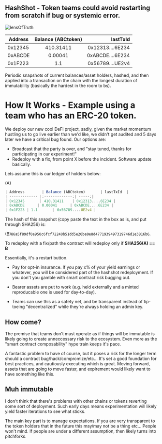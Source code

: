 ## HashShot - Token teams could avoid restarting from scratch if bug or systemic error. 

![lensOfTruth](http://www.i2symbol.com/pictures/emojis/f/2/0/4/f2042fedcbc0cdaee2967c4449b62845_256.png)

| Address        | Balance (ABCtoken)       | lastTxId  | 
| ------------- |:-------------:| -----:|
| 0x12345       | 410.31411    | 0x12313....6E234 |
| 0xABCDE      | 0.00041      | 0xABCDE....6E234 |
| 0x1F223 | 1.1       | 0x56789....UE2v4 |

Periodic snapshots of current balances/asset holders, hashed, and then applied into a transaction on the chain with the longest duration of immutability (basically the hardest in the room to bs).

# How It Works - Example using a team who has an ERC-20 token.

We deploy our new cool DeFi project, sadly, given the market momentum hustling us to go live earlier than we'd like, we didn't get audited and 5 days later we have a critical bug found. Our options are:

* Broadcast that the party is over, and "stay tuned, thanks for participating in our experiment!"
* Redeploy with a fix, from point X before the incident. Software update basically.

Lets assume this is our ledger of holders below:

(A)
```js
| Address        | Balance (ABCtoken)       | lastTxId  | 
| ------------- |:-------------:| -----:|
| 0x12345       | 410.31411    | 0x12313....6E234 |
| 0xABCDE      | 0.00041      | 0xABCDE....6E234 |
| 0x1F223 | 1.1       | 0x56789....UE2v4 |
```

The hash of this snapshot (copy paste the text in the box as is, and put through SHA256) is:

(B)`86a5f89df0e950c6fcf72240b51dd5e20be0e8d4771939497319746d1e3816b6`.

To redeploy with a fix/path the contract will redeploy only if **SHA256(A) == B**

Essentially, it's a restart button.

- Pay for opt-in insurance. If you pay x% of your yield earnings or whatever, you will be considered part of the hashshot redeployment. If you don't you gamble with smart contract risk bugging out.

- Bearer assets are put to work (e.g. held externally and a minted reproducable one is used for day-to-day).

- Teams can use this as a safety net, and be transparent instead of tip-toeing "decentralized" while they're always holding an admin key.

## How come?

The premise that teams don't must operate as if things will be immutable is likely going to create unneccessary risk to the ecosystem. Even more as the "smart contract composability" hype train keeps it's pace.

A fantastic problem to have of course, but it poses a risk for the longer term should a contract bug/hack/compromize/etc... It's set a good foundation for best practices, and cautiously executing which is great. Moving forward, assets that are going to move faster, and expirement would likely want to have something like this.

## Muh immutable

I don't think that there's problems with other chains or tokens reverting some sort of deployment. Such early days means experimentation will likely yield faster iterations to see what sticks.

The main key part is to manage expectations. If you are very transparent to the token holders that in the future this may/may not be a thing etc... People won't mind. If people are under a different assumption, then likely turns into pitchforks.

